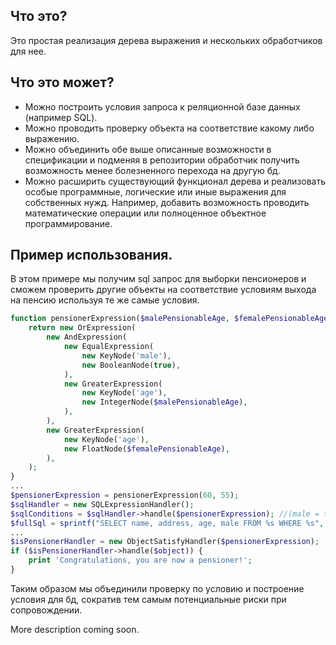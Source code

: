 Что это?
-
Это простая реализация дерева выражения и нескольких обработчиков для нее. 

Что это может?
-
- Можно построить условия запроса к реляционной базе данных (например SQL).
- Можно проводить проверку объекта на соответствие какому либо выражению.
- Можно объединить обе выше описанные возможности в спецификации и подменяя в репозитории обработчик получить возможность менее болезненного перехода на другую бд.
- Можно расширить существующий функционал дерева и реализовать особые программные, логические или иные выражения для собственных нужд. Например, добавить возможность проводить математические операции или полноценное объектное программирование.

Пример использования.
-
В этом примере мы получим sql запрос для выборки пенсионеров и сможем проверить другие объекты на соответствие условиям выхода на пенсию используя те же самые условия.

```php
function pensionerExpression($malePensionableAge, $femalePensionableAge) {
    return new OrExpression(
        new AndExpression(
            new EqualExpression(
                new KeyNode('male'),
                new BooleanNode(true),
            ),
            new GreaterExpression(
                new KeyNode('age'),
                new IntegerNode($malePensionableAge),
            ),
        ),
        new GreaterExpression(
            new KeyNode('age'),
            new FloatNode($femalePensionableAge),
        ),
    );
}
...
$pensionerExpression = pensionerExpression(60, 55);
$sqlHandler = new SQLExpressionHandler();
$sqlConditions = $sqlHandler->handle($pensionerExpression); //(male = true AND age > 60) OR age > 55
$fullSql = sprintf("SELECT name, address, age, male FROM %s WHERE %s", $tableName, $sqlConditions);
...
$isPensionerHandler = new ObjectSatisfyHandler($pensionerExpression);
if ($isPensionerHandler->handle($object)) { 
    print 'Congratulations, you are now a pensioner!';
}
```
Таким образом мы объединили проверку по условию и построение условия для бд, сократив тем самым потенциальные риски при сопровождении.

More description coming soon.